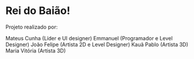 # Rei do Baião!

Projeto realizado por: 

Mateus Cunha (Líder e UI designer)
Emmanuel (Programador e Level Designer)
João Felipe (Artista 2D e Level Designer)
Kauã Pablo (Artista 3D)
Maria Vitória (Artista 3D)
